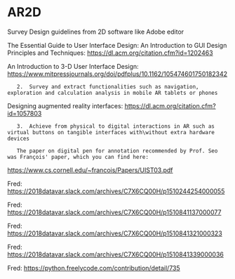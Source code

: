 # AR2D

 Survey Design guidelines from 2D software like Adobe editor  
 

 
The Essential Guide to User Interface Design: An Introduction to GUI Design Principles and Techniques: https://dl.acm.org/citation.cfm?id=1202463
 
An Introduction to 3-D User Interface Design: https://www.mitpressjournals.org/doi/pdfplus/10.1162/105474601750182342
 

       2.  Survey and extract functionalities such as navigation, exploration and calculation analysis in mobile AR tablets or phones  
 

Designing augmented reality interfaces: https://dl.acm.org/citation.cfm?id=1057803

       3.  Achieve from physical to digital interactions in AR such as virtual buttons on tangible interfaces with\without extra hardware devices 
       
       The paper on digital pen for annotation recommended by Prof. Seo was François' paper, which you can find here:
https://www.cs.cornell.edu/~francois/Papers/UIST03.pdf


Fred:
https://2018datavar.slack.com/archives/C7X6CQ00H/p1510244254000055

Fred:
https://2018datavar.slack.com/archives/C7X6CQ00H/p1510841137000077

Fred:
https://2018datavar.slack.com/archives/C7X6CQ00H/p1510841321000323

Fred:
https://2018datavar.slack.com/archives/C7X6CQ00H/p1510841339000036

Fred:
https://python.freelycode.com/contribution/detail/735
